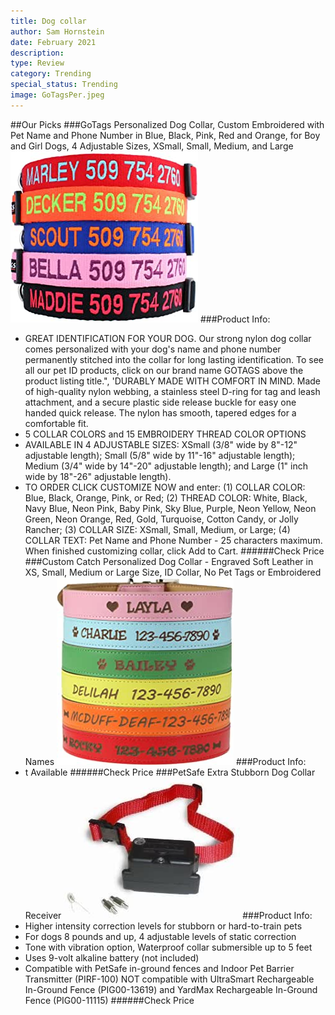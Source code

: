 ```yaml
---
title: Dog collar
author: Sam Hornstein
date: February 2021
description: 
type: Review
category: Trending
special_status: Trending
image: GoTagsPer.jpeg
---
```

##Our Picks
###GoTags Personalized Dog Collar, Custom Embroidered with Pet Name and Phone Number in Blue, Black, Pink, Red and Orange, for Boy and Girl Dogs, 4 Adjustable Sizes, XSmall, Small, Medium, and Large
![GoTags Personalized Dog Collar, Custom Embroidered with Pet Name and Phone Number in Blue, Black, Pink, Red and Orange, for Boy and Girl Dogs, 4 Adjustable Sizes, XSmall, Small, Medium, and Large](./GoTagsPer.jpeg)
###Product Info:
- GREAT IDENTIFICATION FOR YOUR DOG. Our strong nylon dog collar comes personalized with your dog's name and phone number permanently stitched into the collar for long lasting identification. To see all our pet ID products, click on our brand name GOTAGS above the product listing title.", 'DURABLY MADE WITH COMFORT IN MIND. Made of high-quality nylon webbing, a stainless steel D-ring for tag and leash attachment, and a secure plastic side release buckle for easy one handed quick release. The nylon has smooth, tapered edges for a comfortable fit.
- 5 COLLAR COLORS and 15 EMBROIDERY THREAD COLOR OPTIONS
- AVAILABLE IN 4 ADJUSTABLE SIZES: XSmall (3/8" wide by 8"-12" adjustable length); Small (5/8" wide by 11"-16" adjustable length); Medium (3/4" wide by 14"-20" adjustable length); and Large (1" inch wide by 18"-26" adjustable length).
- TO ORDER CLICK CUSTOMIZE NOW and enter: (1) COLLAR COLOR: Blue, Black, Orange, Pink, or Red; (2) THREAD COLOR: White, Black, Navy Blue, Neon Pink, Baby Pink, Sky Blue, Purple, Neon Yellow, Neon Green, Neon Orange, Red, Gold, Turquoise, Cotton Candy, or Jolly Rancher; (3) COLLAR SIZE: XSmall, Small, Medium, or Large; (4) COLLAR TEXT: Pet Name and Phone Number - 25 characters maximum. When finished customizing collar, click Add to Cart.
######Check Price
###Custom Catch Personalized Dog Collar - Engraved Soft Leather in XS, Small, Medium or Large Size, ID Collar, No Pet Tags or Embroidered Names
![Custom Catch Personalized Dog Collar - Engraved Soft Leather in XS, Small, Medium or Large Size, ID Collar, No Pet Tags or Embroidered Names](./CustomCat.jpeg)
###Product Info:
- t Available
######Check Price
###PetSafe Extra Stubborn Dog Collar Receiver
![PetSafe Extra Stubborn Dog Collar Receiver](./PetSafeEx.jpeg)
###Product Info:
- Higher intensity correction levels for stubborn or hard-to-train pets
- For dogs 8 pounds and up, 4 adjustable levels of static correction
- Tone with vibration option, Waterproof collar submersible up to 5 feet
- Uses 9-volt alkaline battery (not included)
- Compatible with PetSafe in-ground fences and Indoor Pet Barrier Transmitter (PIRF-100) NOT compatible with UltraSmart Rechargeable In-Ground Fence (PIG00-13619) and YardMax Rechargeable In-Ground Fence (PIG00-11115)
######Check Price

